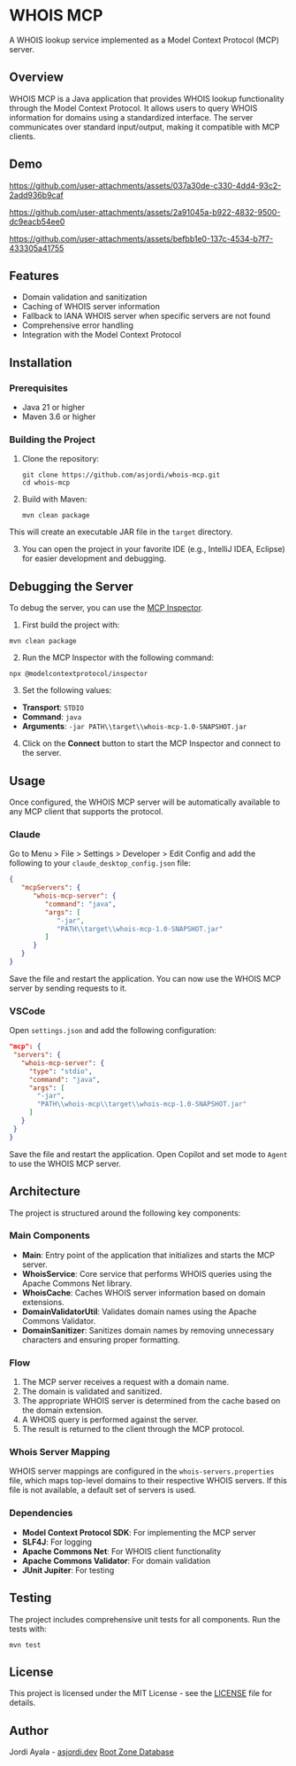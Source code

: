 # WHOIS MCP

A WHOIS lookup service implemented as a Model Context Protocol (MCP) server.

## Overview

WHOIS MCP is a Java application that provides WHOIS lookup functionality through the Model Context Protocol. It allows users to query WHOIS information for domains using a standardized interface. The server communicates over standard input/output, making it compatible with MCP clients.

## Demo

https://github.com/user-attachments/assets/037a30de-c330-4dd4-93c2-2add936b9caf

https://github.com/user-attachments/assets/2a91045a-b922-4832-9500-dc9eacb54ee0

https://github.com/user-attachments/assets/befbb1e0-137c-4534-b7f7-433305a41755

## Features

- Domain validation and sanitization
- Caching of WHOIS server information
- Fallback to IANA WHOIS server when specific servers are not found
- Comprehensive error handling
- Integration with the Model Context Protocol

## Installation

### Prerequisites

- Java 21 or higher
- Maven 3.6 or higher

### Building the Project

1. Clone the repository:
   ```
   git clone https://github.com/asjordi/whois-mcp.git
   cd whois-mcp
   ```

2. Build with Maven:
   ```
   mvn clean package
   ```
   
This will create an executable JAR file in the `target` directory.

3. You can open the project in your favorite IDE (e.g., IntelliJ IDEA, Eclipse) for easier development and debugging.

## Debugging the Server

To debug the server, you can use the [MCP Inspector](https://github.com/modelcontextprotocol/inspector).

1. First build the project with:

```
mvn clean package
```

2. Run the MCP Inspector with the following command:

```
npx @modelcontextprotocol/inspector
```

3. Set the following values:
- **Transport**: `STDIO`
- **Command**: `java`
- **Arguments**: `-jar PATH\\target\\whois-mcp-1.0-SNAPSHOT.jar`

4. Click on the **Connect** button to start the MCP Inspector and connect to the server.

## Usage

Once configured, the WHOIS MCP server will be automatically available to any MCP client that supports the protocol.

### Claude

Go to Menu > File > Settings > Developer > Edit Config and add the following to your `claude_desktop_config.json` file:

```json
{
   "mcpServers": {
      "whois-mcp-server": {
         "command": "java",
         "args": [
            "-jar",
            "PATH\\target\\whois-mcp-1.0-SNAPSHOT.jar"
         ]
      }
   }
}
```

Save the file and restart the application. You can now use the WHOIS MCP server by sending requests to it.

### VSCode

Open `settings.json` and add the following configuration:

```json
"mcp": {
 "servers": {
   "whois-mcp-server": {
     "type": "stdio",
     "command": "java",
     "args": [
       "-jar",
       "PATH\\whois-mcp\\target\\whois-mcp-1.0-SNAPSHOT.jar"
     ]
   }
 }
}
```

Save the file and restart the application. Open Copilot and set mode to `Agent` to use the WHOIS MCP server.

## Architecture

The project is structured around the following key components:

### Main Components

- **Main**: Entry point of the application that initializes and starts the MCP server.
- **WhoisService**: Core service that performs WHOIS queries using the Apache Commons Net library.
- **WhoisCache**: Caches WHOIS server information based on domain extensions.
- **DomainValidatorUtil**: Validates domain names using the Apache Commons Validator.
- **DomainSanitizer**: Sanitizes domain names by removing unnecessary characters and ensuring proper formatting.

### Flow

1. The MCP server receives a request with a domain name.
2. The domain is validated and sanitized.
3. The appropriate WHOIS server is determined from the cache based on the domain extension.
4. A WHOIS query is performed against the server.
5. The result is returned to the client through the MCP protocol.

### Whois Server Mapping

WHOIS server mappings are configured in the `whois-servers.properties` file, which maps top-level domains to their respective WHOIS servers. If this file is not available, a default set of servers is used.

### Dependencies

- **Model Context Protocol SDK**: For implementing the MCP server
- **SLF4J**: For logging
- **Apache Commons Net**: For WHOIS client functionality
- **Apache Commons Validator**: For domain validation
- **JUnit Jupiter**: For testing

## Testing

The project includes comprehensive unit tests for all components. Run the tests with:

```
mvn test
```

## License

This project is licensed under the MIT License - see the [LICENSE](LICENSE) file for details.

## Author

Jordi Ayala - [asjordi.dev](https://asjordi.dev)
[Root Zone Database](https://www.iana.org/domains/root/db)
